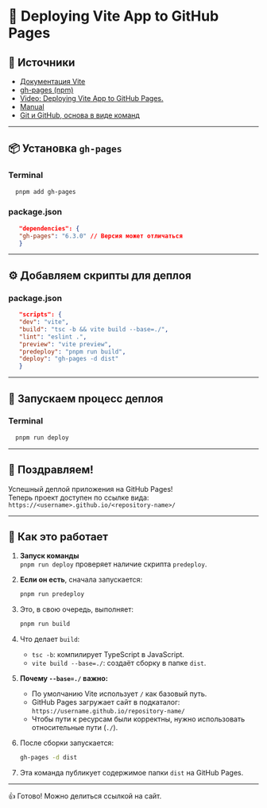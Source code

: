 # 🚀 Deploying Vite App to GitHub Pages

## 📄 Источники

- [Документация Vite](https://vitejs.dev/)
- [gh-pages (npm)](https://www.npmjs.com/package/gh-pages)
- [Video: Deploying Vite App to GitHub Pages.](https://www.youtube.com/watch?v=sIL-C87po1s&t=1090s)
- [Manual](https://md-deploy.vercel.app/)
- [Git и GitHub, основа в виде команд](https://daniilminin.gitbook.io/git-i-github-osnova-v-vide-komand)

---

## 📦 Установка `gh-pages`

### Terminal

```bash
  pnpm add gh-pages
```

### package.json

```json
   "dependencies": {
   "gh-pages": "6.3.0" // Версия может отличаться
   }
```

---

## ⚙️ Добавляем скрипты для деплоя

### package.json

```json
   "scripts": {
   "dev": "vite",
   "build": "tsc -b && vite build --base=./",
   "lint": "eslint .",
   "preview": "vite preview",
   "predeploy": "pnpm run build",
   "deploy": "gh-pages -d dist"
   }
```

---

## 🚀 Запускаем процесс деплоя

### Terminal

```bash
  pnpm run deploy
```

---

## 🎉 Поздравляем!

Успешный деплой приложения на GitHub Pages!  
Теперь проект доступен по ссылке вида:  
`https://<username>.github.io/<repository-name>/`

---

## 🧠 Как это работает

1. **Запуск команды**  
   `pnpm run deploy` проверяет наличие скрипта `predeploy`.

2. **Если он есть**, сначала запускается:
   ```bash
   pnpm run predeploy
   ```

3. Это, в свою очередь, выполняет:
   ```bash
   pnpm run build
   ```

4. Что делает `build`:
    - `tsc -b`: компилирует TypeScript в JavaScript.
    - `vite build --base=./`: создаёт сборку в папке `dist`.

5. **Почему `--base=./` важно:**
    - По умолчанию Vite использует `/` как базовый путь.
    - GitHub Pages загружает сайт в подкаталог:  
      `https://username.github.io/repository-name/`
    - Чтобы пути к ресурсам были корректны, нужно использовать относительные пути (`./`).

6. После сборки запускается:
   ```bash
   gh-pages -d dist
   ```

7. Эта команда публикует содержимое папки `dist` на GitHub Pages.

---

👍 Готово! Можно делиться ссылкой на сайт.

